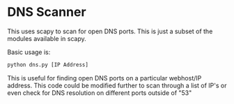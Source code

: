 # DNS Scanner

This uses scapy to scan for open DNS ports. This is just a subset of the modules available in scapy.

Basic usage is: 
```bash
python dns.py [IP Address]
```

This is useful for finding open DNS ports on a particular webhost/IP address. This code could be modified further to scan through a list of IP's or even check for DNS resolution on different ports outside of "53"